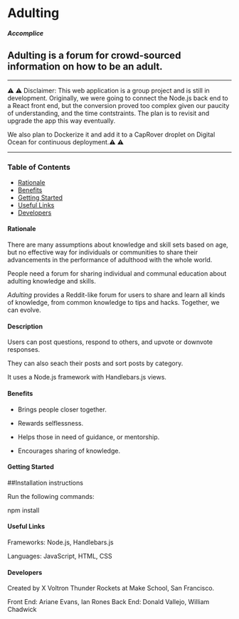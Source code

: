 <!-- Headings -->
# **Adulting**



##### Accomplice

## Adulting is a forum for crowd-sourced information on how to be an adult.

___

⚠️ ⚠️ Disclaimer: This web application is a group project and is still in development. 
Originally, we were going to connect the Node.js back end to a React front end, 
but the conversion proved too complex given our paucity of understanding, and 
the time contstraints. 
The plan is to revisit and upgrade the app this way eventually.

We also plan to Dockerize it and add it to a CapRover droplet on Digital Ocean for 
continuous deployment.⚠️ ⚠️ 
___


### Table of Contents

* [Rationale](#Rationale)
* [Benefits](#Benefits)
* [Getting Started](#Getting_Started)
* [Useful Links](#Useful_Links)
* [Developers](#Developers)


#### Rationale

There are many assumptions about knowledge and skill sets based on age, but no effective 
way for individuals or communities to share their advancements in the performance of adulthood 
with the whole world.

People need a forum for sharing individual and communal education about adulting knowledge and skills. 

*Adulting* provides a Reddit-like forum for users to share and learn all kinds of knowledge,
from common knowledge to tips and hacks. Together, we can evolve.


#### Description

Users can post questions, respond to others, and upvote or downvote responses. 

They can also seach their posts and sort posts by category.

It uses a Node.js framework with Handlebars.js views. 


#### Benefits

- Brings people closer together. 

- Rewards selflessness.

- Helps those in need of guidance, or mentorship.

- Encourages sharing of knowledge.


#### Getting Started

##Installation instructions

Run the following commands:

npm install 


#### Useful Links

Frameworks: Node.js, Handlebars.js

Languages: JavaScript, HTML, CSS


#### Developers

Created by X Voltron Thunder Rockets at Make School, San Francisco.

Front End: Ariane Evans, Ian Rones
Back End: Donald Vallejo, William Chadwick

